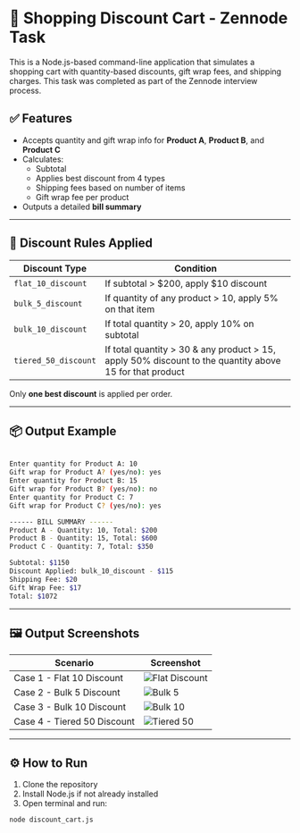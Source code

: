 # 🛒 Shopping Discount Cart - Zennode Task

This is a Node.js-based command-line application that simulates a shopping cart with quantity-based discounts, gift wrap fees, and shipping charges. This task was completed as part of the Zennode interview process.

## ✅ Features

- Accepts quantity and gift wrap info for **Product A**, **Product B**, and **Product C**
- Calculates:
  - Subtotal
  - Applies best discount from 4 types
  - Shipping fees based on number of items
  - Gift wrap fee per product
- Outputs a detailed **bill summary**

---

## 💸 Discount Rules Applied

| Discount Type          | Condition                                             |
|------------------------|--------------------------------------------------------|
| `flat_10_discount`     | If subtotal > $200, apply $10 discount                |
| `bulk_5_discount`      | If quantity of any product > 10, apply 5% on that item|
| `bulk_10_discount`     | If total quantity > 20, apply 10% on subtotal         |
| `tiered_50_discount`   | If total quantity > 30 & any product > 15, apply 50% discount to the quantity above 15 for that product |

Only **one best discount** is applied per order.

---


## 📦 Output Example

```bash

Enter quantity for Product A: 10
Gift wrap for Product A? (yes/no): yes
Enter quantity for Product B: 15
Gift wrap for Product B? (yes/no): no
Enter quantity for Product C: 7
Gift wrap for Product C? (yes/no): yes

------ BILL SUMMARY ------
Product A - Quantity: 10, Total: $200
Product B - Quantity: 15, Total: $600
Product C - Quantity: 7, Total: $350

Subtotal: $1150
Discount Applied: bulk_10_discount - $115
Shipping Fee: $20
Gift Wrap Fee: $17
Total: $1072

```


---

## 🖼 Output Screenshots

| Scenario | Screenshot |
|---------|------------|
| Case 1 - Flat 10 Discount | ![Flat Discount](./screenshots/flat_10.png) |
| Case 2 - Bulk 5 Discount | ![Bulk 5](./screenshots/bulk_5.png) |
| Case 3 - Bulk 10 Discount | ![Bulk 10](./screenshots/bulk_10.png) |
| Case 4 - Tiered 50 Discount | ![Tiered 50](./screenshots/tiered_50.png) |


---

## ⚙️ How to Run

1. Clone the repository
2. Install Node.js if not already installed
3. Open terminal and run:

```bash
node discount_cart.js
